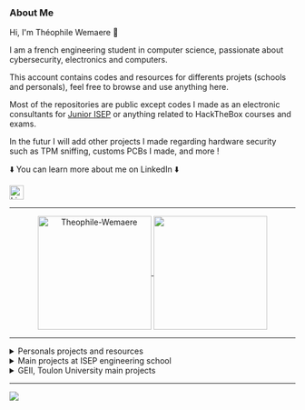 ### About Me

Hi, I'm Théophile Wemaere 👋

I am a french engineering student in computer science, passionate about cybersecurity, electronics and computers.

This account contains codes and resources for differents projets (schools and personals), feel free to browse and use anything here.

Most of the repositories are public except codes I made as an electronic consultants for [Junior ISEP](https://www.juniorisep.com/) or anything related to HackTheBox courses and exams.

In the futur I will add other projects I made regarding hardware security such as TPM sniffing, customs PCBs I made, and more !

⬇️ You can learn more about me on LinkedIn ⬇️

[<img src="https://img.shields.io/badge/LinkedIn-282C34?logo=linkedin&logoColor=0077B5" alt="LinkedIn logo" title="LinkedIn" height="25" />](https://www.linkedin.com/in/twemaere)

---

<p align="center">
<a href="https://github.com/Theophile-Wemaere">
  <img height=200 align="center" src="https://github-readme-stats.vercel.app/api?username=Theophile-Wemaere&theme=dark&show_icons=true&hide_border=false&count_private=true" alt="Theophile-Wemaere" />
</a>
<a href="https://github.com/Theophile-Wemaere">
  <img height=200 align="center" src="https://github-readme-stats.vercel.app/api/top-langs/?username=Theophile-Wemaere&hide_border=false&include_all_commits=true&layout=compact&card_width=320&langs_count=8&theme=dark" />
</a>

---

<details>
<summary>Personals projects and resources</summary>
<br>

- [CVE PoC Downloader](https://github.com/Theophile-Wemaere/poc-on-github-downloader)
- [YWH Dojo writeups](https://github.com/Theophile-Wemaere/YWH-writeups)
- [Raspberry PI and Flipper Zero stock locator](https://github.com/Theophile-Wemaere/pylocator)
- [Rubber Ducky / Bad USB with arduino](https://github.com/Theophile-Wemaere/arduino-bad-usb)

</details>

<details>
<summary>Main projects at ISEP engineering school</summary>
<br>

- [Take-Eir (first year project)](https://github.com/Theophile-Wemaere/take-eir-app) : website for monitoring air quality, temperature, heartbeats, ...
  - Written in pure PHP, JS, HTML and CSS (no framework)
  - Include multiples devices managements, users management from admin view, ticketing and chat systems, and lot of others features.
  - Linked with other repository such as [take-eir v2](https://github.com/Theophile-Wemaere/healtheir-v2) (PCB) and [healtheir-v2-integration](https://github.com/Theophile-Wemaere/healtheir-v2-integration) (API and embedded code)
- Java project such as :
  - [MINI RPG](https://github.com/Theophile-Wemaere/MINI-RPG-LITE-3000)
  - [Seven Wonders Architects](https://github.com/Theophile-Wemaere/A1-prog-seven-wonders-architects)
- Web projects such as :
  - [aubouleau](https://github.com/Theophile-Wemaere/aubouleau) : Django and Tailwind application to consult ISEP available rooms, find equipment and report problems
  - [Tailored Social Network](https://github.com/Theophile-Wemaere/aubouleau) : Social Network built with Flask with recommendation algorithms, chatting, ...
- Cybersecurity project such as [Lincox](https://github.com/Theophile-Wemaere/lincox), a vulnerability scanner written in python (work in progress)

</details>

<details>
<summary>GEII, Toulon University main projects</summary>
<br>

- [Code for embedded (C) and top level (C#) robot control](https://github.com/Theophile-Wemaere/projet-robot-GEII)
- [Intership on embedded computer vision](https://github.com/Theophile-Wemaere/Stage-GEII)
- [NMEA to KML converter](https://github.com/Theophile-Wemaere/GEII/tree/main/Algo-SE)

</details>

---

<img src="https://visitcount.itsvg.in/api?id=Theophile-Wemaere&label=Visitors&color=8&icon=1&pretty=true" />
